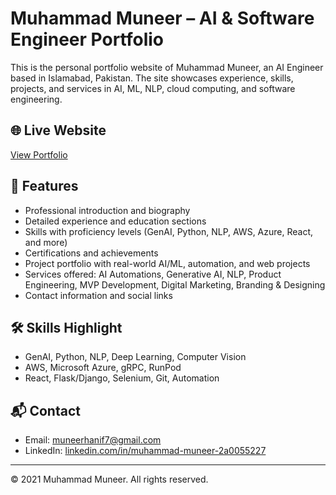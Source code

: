 # Muhammad Muneer – AI & Software Engineer Portfolio

This is the personal portfolio website of Muhammad Muneer, an AI Engineer based in Islamabad, Pakistan. The site showcases experience, skills, projects, and services in AI, ML, NLP, cloud computing, and software engineering.

## 🌐 Live Website
[View Portfolio](https://codexmuneer.github.io/muhammad-muneer/)

## 🚀 Features
- Professional introduction and biography
- Detailed experience and education sections
- Skills with proficiency levels (GenAI, Python, NLP, AWS, Azure, React, and more)
- Certifications and achievements
- Project portfolio with real-world AI/ML, automation, and web projects
- Services offered: AI Automations, Generative AI, NLP, Product Engineering, MVP Development, Digital Marketing, Branding & Designing
- Contact information and social links

## 🛠️ Skills Highlight
- GenAI, Python, NLP, Deep Learning, Computer Vision
- AWS, Microsoft Azure, gRPC, RunPod
- React, Flask/Django, Selenium, Git, Automation


## 📬 Contact
- Email: muneerhanif7@gmail.com
- LinkedIn: [linkedin.com/in/muhammad-muneer-2a0055227](https://www.linkedin.com/in/muhammad-muneer-2a0055227/)

---

© 2021 Muhammad Muneer. All rights reserved. 